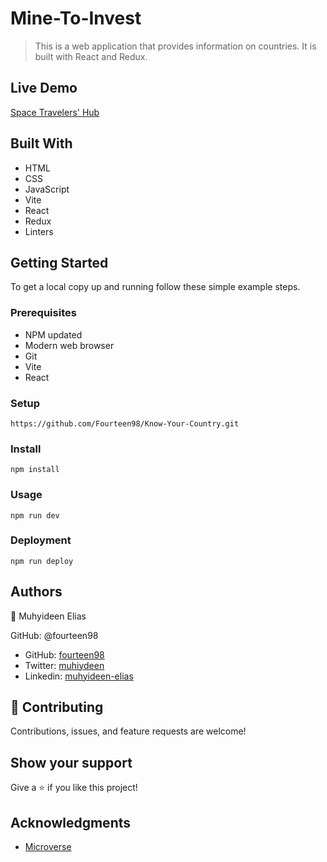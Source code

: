 # Mine-To-Invest
> This is a web application that provides information on countries. It is built with React and Redux.


## Live Demo
[Space Travelers' Hub](https://630733198d53a95fb699dec3--dreamy-blini-ee4660.netlify.app/)

## Built With

- HTML
- CSS
- JavaScript
- Vite
- React
- Redux
- Linters


## Getting Started

To get a local copy up and running follow these simple example steps.

### Prerequisites

- NPM updated
- Modern web browser
- Git
- Vite
- React

### Setup

    https://github.com/Fourteen98/Know-Your-Country.git 

### Install
    npm install

### Usage
    npm run dev


### Deployment
    npm run deploy


## Authors

👤 Muhyideen Elias

GitHub: @fourteen98

- GitHub: [fourteen98](https://github.com/Fourteen98/)
- Twitter: [muhiydeen](https://twitter.com/muhiydeen)
- Linkedin: [muhyideen-elias](https://www.linkedin.com/in/muhyideen-elias-53719994/)



## 🤝 Contributing
Contributions, issues, and feature requests are welcome!

## Show your support

Give a ⭐️ if you like this project!

## Acknowledgments

- [Microverse](https://www.microverse.org/)

